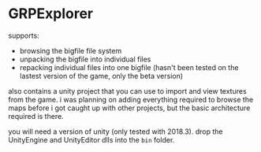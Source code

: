 # GRPExplorer

supports:
  - browsing the bigfile file system
  - unpacking the bigfile into individual files
  - repacking individual files into one bigfile 
        (hasn't been tested on the lastest version of the game, only the beta version)

also contains a unity project that you can use to import and view textures from the game.  i was planning on adding everything required to browse the maps before i got caught up with other projects, but the basic architecture required is there.

you will need a version of unity (only tested with 2018.3).  drop the UnityEngine and UnityEditor dlls into the `bin` folder.
